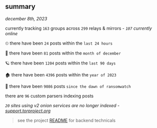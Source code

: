 
## summary
_december 8th, 2023_

currently tracking `163` groups across `299` relays & mirrors - _`107` currently online_

⏲ there have been `24` posts within the `last 24 hours`

🦈 there have been `81` posts within the `month of december`

🪐 there have been `1204` posts within the `last 90 days`

🏚 there have been `4396` posts within the `year of 2023`

🦕 there have been `9086` posts `since the dawn of ransomwatch`

there are `96` custom parsers indexing posts

_`20` sites using v2 onion services are no longer indexed - [support.torproject.org](https://support.torproject.org/onionservices/v2-deprecation/)_

> see the project [README](https://github.com/joshhighet/ransomwatch#ransomwatch--) for backend technicals
